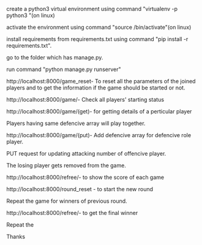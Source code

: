 create a python3 virtual environment using command "virtualenv -p python3 <environment name>"(on linux)

activate the environment using command "source <environment name>/bin/activate"(on linux)

install requirements from requirements.txt using command "pip install -r requirements.txt".

go to the folder which has manage.py.

run command "python manage.py runserver"

http://localhost:8000/game_reset-  To reset all the parameters of the joined players and to get  the information if the game should be started or not.

http://localhost:8000/game/- Check all players' starting status

http://localhost:8000/game/<id>(get)- for getting details of a perticular player

Players having same defencive array  will play together.

http://localhost:8000/game/<id>(put)- Add defencive array for defencive role player.

PUT request for updating attacking number of offencive player.

The losing player gets removed from the game.

http://localhost:8000/refree/- to show the score of each game

http://localhost:8000/round_reset - to start the new round

Repeat the game for winners of previous round.

http://localhost:8000/refree/- to get the final winner

Repeat the

Thanks
